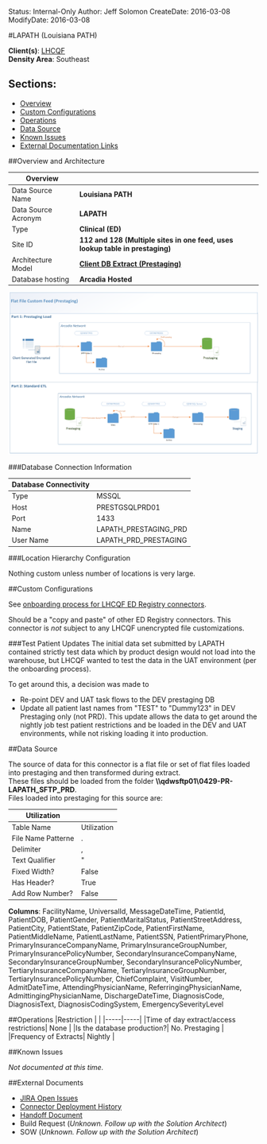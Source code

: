 Status: Internal-Only
Author: Jeff Solomon
CreateDate: 2016-03-08
ModifyDate: 2016-03-08


#LAPATH (Louisiana PATH)

**Client(s)**: [LHCQF](../LHCQF.md)  
**Density Area**: Southeast   

## Sections:
* [Overview](#overview-and-architecture)
* [Custom Configurations](#custom-configurations)
* [Operations](#operations)
* [Data Source](#data-source)
* [Known Issues](#known-issues)
* [External Documentation Links](#external-documents)

##Overview and Architecture

| Overview ||
|-----|-----|
| Data Source Name| **Louisiana PATH** |
| Data Source Acronym| **LAPATH** |
| Type | **Clinical (ED)** |
| Site ID | **112 and 128 (Multiple sites in one feed, uses lookup table in prestaging)** |
| Architecture Model | [**Client DB Extract (Prestaging)**](../../Tech_Delivery/Standard-Implementations/Client-DB-Extract-Prestaging.md)|
| Database hosting | **Arcadia Hosted** |


<a href="../../../img/Connector-Client-DB-Extract-Prestaging.png">![](../../img/Connector-Client-DB-Extract-Prestaging.png)</a>

###Database Connection Information  

|Database Connectivity||
|-----|-----|
|Type|MSSQL|
|Host|PRESTGSQLPRD01|
|Port|1433|
|Name|LAPATH_PRESTAGING_PRD|
|User Name|LAPATH_PRD_PRESTAGING|  


###Location Hierarchy Configuration

Nothing custom unless number of locations is very large. 

##Custom Configurations

See [onboarding process for LHCQF ED Registry connectors](./LHCQF-ED-Registry-Onboarding.md).

Should be a "copy and paste" of other ED Registry connectors. This connector is *not* subject to any LHCQF unencrypted file customizations.

###Test Patient Updates
The initial data set submitted by LAPATH contained strictly test data which by product design would not load into the warehouse, but LHCQF wanted to test the data in the UAT environment (per the onboarding process).   

To get around this, a decision was made to  

* Re-point DEV and UAT task flows to the DEV prestaging DB
* Update all patient last names from "TEST" to "Dummy123" in DEV Prestaging only (not PRD). This update allows the data to get around the nightly job test patient restrictions and be loaded in the DEV and UAT environments, while not risking loading it into production. 


##Data Source

The source of data for this connector is a flat file or set of flat files loaded into prestaging and then transformed during extract.  
These files should be loaded from the folder **\\\\qdwsftp01\0429-PR-LAPATH_SFTP_PRD**.  
Files loaded into prestaging for this source are:  


|Utilization||
|-----|-----|
| Table Name | Utilization|
| File Name Patterne | .|
| Delimiter | ,|
| Text Qualifier | "|
| Fixed Width? | False|
| Has Header? | True|
| Add Row Number? | False|  

**Columns**: FacilityName, UniversalId, MessageDateTime, PatientId, PatientDOB, PatientGender, PatientMaritalStatus, PatientStreetAddress, PatientCity, PatientState, PatientZipCode, PatientFirstName, PatientMiddleName, PatientLastName, PatientSSN, PatientPrimaryPhone, PrimaryInsuranceCompanyName, PrimaryInsuranceGroupNumber, PrimaryInsurancePolicyNumber, SecondaryInsuranceCompanyName, SecondaryInsuranceGroupNumber, SecondaryInsurancePolicyNumber, TertiaryInsuranceCompanyName, TertiaryInsuranceGroupNumber, TertiaryInsurancePolicyNumber, ChiefComplaint, VisitNumber, AdmitDateTime, AttendingPhysicianName, ReferringingPhysicianName, AdmittingingPhysicianName, DischargeDateTime, DiagnosisCode, DiagnosisText, DiagnosisCodingSystem, EmergencySeverityLevel  

##Operations
|Restriction | |
|-----|-----|
|Time of day extract/access restrictions| None |
|Is the database production?| No. Prestaging |
|Frequency of Extracts| Nightly  |

##Known Issues

*Not documented at this time.*

##External Documents
- [JIRA Open Issues](https://jira.arcadiasolutions.com/issues/?jql=(labels%20%3D%20LAPATH%20or%20%22Data%20Source%20Acronym%22%20~%20LAPATH)%20and%20status%20!%3D%20Closed)
- [Connector Deployment History](https://github.com/arcadia/qdw/wiki/connector-version)
- [Handoff Document](https://arcadia.box.com/s/apcm09t94yhnvzmcji11yurxjratiwud)
- Build Request (*Unknown. Follow up with the Solution Architect*)
- SOW (*Unknown. Follow up with the Solution Architect*)